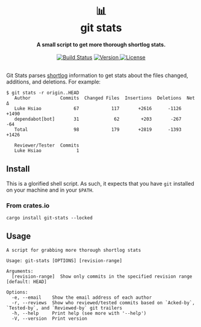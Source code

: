 <h1 align="center">
    📊<br>
    git stats
</h1>
<div align="center">
    <strong>A small script to get more thorough shortlog stats.</strong>
</div>
<br>
<div align="center">
  <a href="https://github.com/lukehsiao/git-stats/actions/workflows/general.yml">
    <img src="https://img.shields.io/github/actions/workflow/status/lukehsiao/git-stats/general.yml" alt="Build Status"></a>
  <a href="https://crates.io/crates/git-stats">
    <img src="https://img.shields.io/crates/v/git-stats" alt="Version">
  </a>
  <a href="https://github.com/lukehsiao/git-stats/blob/main/LICENSE">
    <img src="https://img.shields.io/crates/l/git-stats" alt="License">
  </a>
</div>
<br>

Git Stats parses [shortlog](https://git-scm.com/docs/git-shortlog) information to get stats about the files changed, additions, and deletions.
For example:

    $ git stats -r origin..HEAD
       Author           Commits  Changed Files  Insertions  Deletions  Net Δ
       Luke Hsiao            67            117       +2616      -1126  +1490
       dependabot[bot]       31             62        +203       -267    -64
       Total                 98            179       +2819      -1393  +1426

       Reviewer/Tester  Commits
       Luke Hsiao             1

## Install

This is a glorified shell script.
As such, it expects that you have `git` installed on your machine and in your `$PATH`.

### From crates.io

```
cargo install git-stats --locked
```

## Usage

```
A script for grabbing more thorough shortlog stats

Usage: git-stats [OPTIONS] [revision-range]

Arguments:
  [revision-range]  Show only commits in the specified revision range [default: HEAD]

Options:
  -e, --email    Show the email address of each author
  -r, --reviews  Show who reviewed/tested commits based on `Acked-by`, `Tested-by`, and `Reviewed-by` git trailers
  -h, --help     Print help (see more with '--help')
  -V, --version  Print version
```
